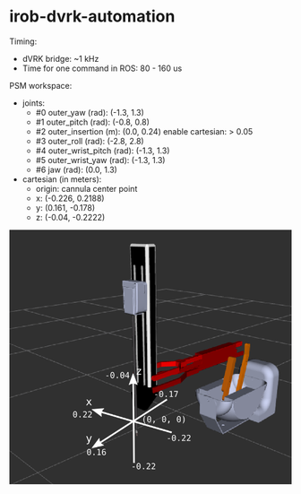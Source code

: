 # irob-dvrk-automation

Timing:
  - dVRK bridge: ~1 kHz
  - Time for one command in ROS: 80 - 160 us
  
PSM workspace:
  - joints:
  	- #0 outer_yaw (rad): 			(-1.3, 1.3)
  	- #1 outer_pitch (rad): 		(-0.8, 0.8)
  	- #2 outer_insertion (m): 		(0.0, 0.24) enable cartesian: > 0.05
  	- #3 outer_roll (rad): 			(-2.8, 2.8)
  	- #4 outer_wrist_pitch (rad): 	(-1.3, 1.3)
  	- #5 outer_wrist_yaw (rad): 	(-1.3, 1.3)
  	- #6 jaw (rad): 				(0.0, 1.3)
  - cartesian  (in meters):
    - origin: cannula center point
    - x: 	(-0.226, 0.2188)
    - y: 	(0.161, -0.178)
   	- z: 	(-0.04, -0.2222)
      
![alt tag](PSM_coordinates.png)
